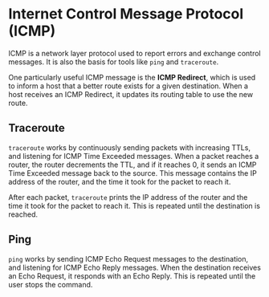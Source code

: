 # Internet Control Message Protocol (ICMP)

ICMP is a network layer protocol used to report errors and exchange control messages. It is also the basis for tools like `ping` and `traceroute`.

One particularly useful ICMP message is the **ICMP Redirect**, which is used to inform a host that a better route exists for a given destination. When a host receives an ICMP Redirect, it updates its routing table to use the new route.

## Traceroute

`traceroute` works by continuously sending packets with increasing TTLs, and listening for ICMP Time Exceeded messages. When a packet reaches a router, the router decrements the TTL, and if it reaches 0, it sends an ICMP Time Exceeded message back to the source. This message contains the IP address of the router, and the time it took for the packet to reach it.

After each packet, `traceroute` prints the IP address of the router and the time it took for the packet to reach it. This is repeated until the destination is reached.

## Ping

`ping` works by sending ICMP Echo Request messages to the destination, and listening for ICMP Echo Reply messages. When the destination receives an Echo Request, it responds with an Echo Reply. This is repeated until the user stops the command.